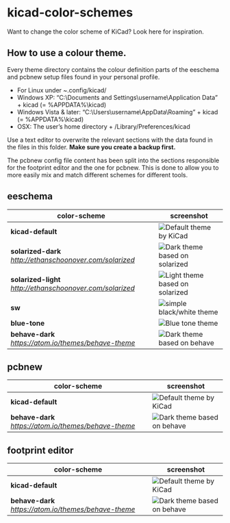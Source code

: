# kicad-color-schemes

Want to change the color scheme of KiCad? Look here for inspiration.

## How to use a colour theme.

Every theme directory contains the colour definition parts of the eeschema and pcbnew setup files found in your personal profile.
- For Linux under ~.config/kicad/
- Windows XP: “C:\Documents and Settings\username\Application Data” + kicad (= %APPDATA%\kicad)
- Windows Vista & later: “C:\Users\username\AppData\Roaming” + kicad (= %APPDATA%\kicad)
- OSX: The user’s home directory + /Library/Preferences/kicad

Use a text editor to overwrite the relevant sections with the data found in the files in this folder. **Make sure you create a backup first.**

The pcbnew config file content has been split into the sections responsible for the footprint editor and the one for pcbnew. This is done to allow you to more easily mix and match different schemes for different tools.

## eeschema

color-scheme                                               | screenshot
-----------------------------------------------------------|-----------
**kicad-default**                                          | ![Default theme by KiCad](https://raw.githubusercontent.com/pointhi/kicad-color-schemes/master/kicad-default/eeschema.png)
**solarized-dark** *http://ethanschoonover.com/solarized*  | ![Dark theme based on solarized](https://raw.githubusercontent.com/pointhi/kicad-color-schemes/master/solarized-dark/eeschema.png)
**solarized-light** *http://ethanschoonover.com/solarized* | ![Light theme based on solarized](https://raw.githubusercontent.com/pointhi/kicad-color-schemes/master/solarized-light/eeschema.png)
**sw**                                                     | ![simple black/white theme](https://raw.githubusercontent.com/pointhi/kicad-color-schemes/master/sw/eeschema.png)
**blue-tone**     | ![Blue tone theme](https://raw.githubusercontent.com/pointhi/kicad-color-schemes/master/blue-tone/eeschema.png)
**behave-dark** *https://atom.io/themes/behave-theme*      | ![Dark theme based on behave](https://raw.githubusercontent.com/pointhi/kicad-color-schemes/master/behave-dark/eeschema.png)

## pcbnew
color-scheme                                               | screenshot
-----------------------------------------------------------|-----------
**kicad-default**                                          | ![Default theme by KiCad](https://raw.githubusercontent.com/pointhi/kicad-color-schemes/master/kicad-default/pcbnew.png)
**behave-dark** *https://atom.io/themes/behave-theme*      | ![Dark theme based on behave](https://raw.githubusercontent.com/pointhi/kicad-color-schemes/master/behave-dark/pcbnew.png)

## footprint editor
color-scheme                                               | screenshot
-----------------------------------------------------------|-----------
**kicad-default**                                          | ![Default theme by KiCad](https://raw.githubusercontent.com/pointhi/kicad-color-schemes/master/kicad-default/footprint_editor.png)
**behave-dark** *https://atom.io/themes/behave-theme*      | ![Dark theme based on behave](https://raw.githubusercontent.com/pointhi/kicad-color-schemes/master/behave-dark/footprint_editor.png)
